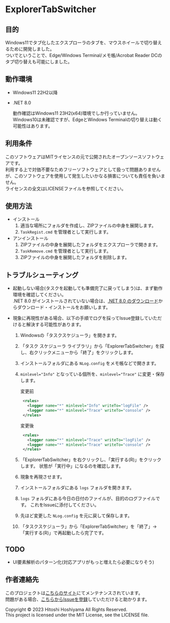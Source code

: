 # ExplorerTabSwitcher

## 目的

Windows11でタブ化したエクスプローラのタブを、マウスホイールで切り替えるために開発しました。  
ついでということで、Edge/Windows Terminal/メモ帳/Acrobat Reader DCのタブ切り替えも可能にしました。  

## 動作環境

- Windows11 22H2以降
- .NET 8.0

  動作確認はWindows11 23H2(x64)環境でしか行っていません。  
  Windows10は未確認ですが、EdgeとWindows Terminalの切り替えは動く可能性はあります。

## 利用条件

このソフトウェアはMITライセンスの元で公開されたオープンソースソフトウェアです。  
利用する上で対価不要なためフリーソフトウェアとして扱って問題ありませんが、このソフトウェアを使用して発生したいかなる損害についても責任を負いません。  
ライセンスの全文はLICENSEファイルを参照してください。

## 使用方法

- インストール
  1. 適当な場所にフォルダを作成し、ZIPファイルの中身を展開します。
  1. `TaskRegist.cmd` を管理者として実行します。
- アンインストール  
  1. ZIPファイルの中身を展開したフォルダをエクスプローラで開きます。
  1. `TaskRemove.cmd` を管理者として実行します。
  1. ZIPファイルの中身を展開したフォルダを削除します。

## トラブルシューティング

- 起動しない場合(タスクを起動しても準備完了に戻ってしまう)は、まず動作環境を確認してください。  
  .NET 8.0 がインストールされていない場合は、[.NET 8.0 のダウンロード](https://dotnet.microsoft.com/ja-jp/download/dotnet/8.0)からダウンロード・インストールをお願いします。

- 現象に再現性がある場合、以下の手順でログを採ってIssue登録していただけると解決する可能性があります。  
  1. Windowsの「タスクスケジューラ」を開きます。
  1. 「タスク スケジューラ ライブラリ」から「ExplorerTabSwitcher」を探し、右クリックメニューから「終了」をクリックします。
  1. インストールフォルダにある `NLog.config` をメモ帳などで開きます。
  1. `minlevel="Info"` となっている個所を、`minlevel="Trace"` に変更・保存します。  
  
       変更前
       ```xml
        <rules>
          <logger name="*" minlevel="Info" writeTo="logFile" />
          <logger name="*" minlevel="Trace" writeTo="console" />
        </rules>
       ```
       変更後
       ```xml
        <rules>
          <logger name="*" minlevel="Trace" writeTo="logFile" />
          <logger name="*" minlevel="Trace" writeTo="console" />
        </rules>
       ```
  1. 「ExplorerTabSwitcher」を右クリックし、「実行する(R)」をクリックします。
     状態が「実行中」になるのを確認します。
  1. 現象を再現させます。
  1. インストールフォルダにある `logs` フォルダを開きます。
  1. `logs` フォルダにある今日の日付のファイルが、目的のログファイルです。
     これをIssueに添付してください。
  1. 先ほど変更した `NLog.config` を元に戻して保存します。
  1. 「タスクスケジューラ」から「ExplorerTabSwitcher」を「終了」->「実行する(R)」で再起動したら完了です。

## TODO

- UI要素解析のパターン化(対応アプリがもっと増えたら必要になりそう)

## 作者連絡先

このプロジェクトは[こちらのサイト](https://github.com/HitoshiHoshiyama/ExplorerTabSwitcher)にてメンテナンスされています。  
問題がある場合、[こちらからIssueを登録](https://github.com/HitoshiHoshiyama/ExplorerTabSwitcher/issues)していただけると助かります。

Copyright © 2023 Hitoshi Hoshiyama All Rights Reserved.  
This project is licensed under the MIT License, see the LICENSE file.
